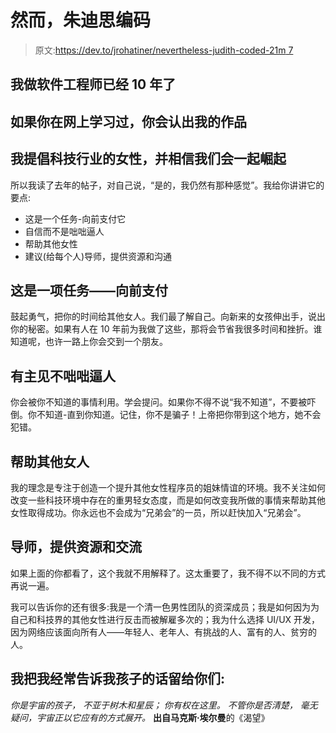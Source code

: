 # 然而，朱迪思编码

> 原文:[https://dev.to/jrohatiner/nevertheless-judith-coded-21m 7](https://dev.to/jrohatiner/nevertheless-judith-coded--21m7)

## 我做软件工程师已经 10 年了

## 如果你在网上学习过，你会认出我的作品

## 我提倡科技行业的女性，并相信我们会一起崛起

所以我读了去年的帖子，对自己说，“是的，我仍然有那种感觉”。我给你讲讲它的要点:

*   这是一个任务-向前支付它
*   自信而不是咄咄逼人
*   帮助其他女性
*   建议(给每个人)导师，提供资源和沟通

## [](#its-a-mission-pay-it-forward)这是一项任务——向前支付

鼓起勇气，把你的时间给其他女人。我们最了解自己。向新来的女孩伸出手，说出你的秘密。如果有人在 10 年前为我做了这些，那将会节省我很多时间和挫折。谁知道呢，也许一路上你会交到一个朋友。

## [](#be-assertive-not-aggressive)有主见不咄咄逼人

你会被你不知道的事情利用。学会提问。如果你不得不说“我不知道”，不要被吓倒。你不知道-直到你知道。记住，你不是骗子！上帝把你带到这个地方，她不会犯错。

## [](#help-other-women)帮助其他女人

我的理念是专注于创造一个提升其他女性程序员的姐妹情谊的环境。我不关注如何改变一些科技环境中存在的重男轻女态度，而是如何改变我所做的事情来帮助其他女性取得成功。你永远也不会成为“兄弟会”的一员，所以赶快加入“兄弟会”。

## [](#mentor-provide-resources-and-communicate)导师，提供资源和交流

如果上面的你都看了，这个我就不用解释了。这太重要了，我不得不以不同的方式再说一遍。

我可以告诉你的还有很多:我是一个清一色男性团队的资深成员；我是如何因为为自己和科技界的其他女性进行反击而被解雇多次的；我为什么选择 UI/UX 开发，因为网络应该面向所有人——年轻人、老年人、有挑战的人、富有的人、贫穷的人。

## [](#i-will-leave-you-with-what-i-often-tell-my-children)**我把我经常告诉我孩子的话留给你们:**

*你是宇宙的孩子，
不亚于树木和星辰；
你有权在这里。
不管你是否清楚，
毫无疑问，宇宙正以它应有的方式展开。*
**出自马克斯·埃尔曼**的《渴望》